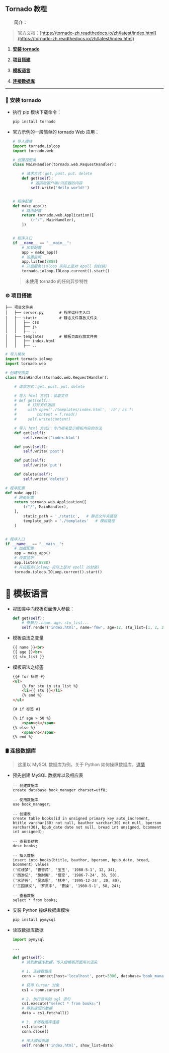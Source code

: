 ## Tornado 教程

&emsp;&emsp;简介：

> 官方文档：[https://tornado-zh.readthedocs.io/zh/latest/index.html](https://tornado-zh.readthedocs.io/zh/latest/index.html)

1. **[安装 tornado](#-安装-tornado)**

1. **[项目搭建](#-项目搭建)**

1. **[模板语言](#-模板语言)**

1. **[连接数据库](#-连接数据库)**

---

### 🔨 安装 tornado

+ 执行 pip 模块下载命令：

    ```python
    pip install tornado
    ```

+ 官方示例的一段简单的 tornado Web 应用：

    ```python
    # 导入模块
    import tornado.ioloop
    import tornado.web

    # 创建视图类
    class MainHandler(tornado.web.RequestHandler):

        # 请求方式：get、post、put、delete
        def get(self):
            # 返回给客户端/浏览器的内容
            self.write('Hello world!')


    # 程序配置
    def make_app():
        # 路由配置
        return tornado.web.Application([
            (r"/", MainHandler),
        ])


    # 程序入口
    if __name__ == "__main__":
        # 加载配置
        app = make_app()
        # 设置监听
        app.listen(8888)
        # 开启服务(ioloop 实际上是对 epoll 的封装)
        tornado.ioloop.IOLoop.current().start()
    ```

    > 未使用 tornado 的任何异步特性

### ⚙ 项目搭建

```
├── 项目文件夹
│   ├── server.py       # 程序运行主入口
│   ├── static          # 静态文件存放文件夹
│   │   ├── css
│   │   ├── js
│   │   ├── ..
│   ├── templates       # 模板页面存放文件夹
│   │   ├── index.html
│   │   ├── ..
```

```python
# 导入模块
import tornado.ioloop
import tornado.web

# 创建视图类
class MainHandler(tornado.web.RequestHandler):

    # 请求方式：get、post、put、delete

    # 导入 html 方式1：读取文件
    # def get(self):
    #     # 打开文件返回
    #     with open('./templates/index.html', 'rb') as f:
    #         content = f.read()
    #     self.write(content)

    # 导入 html 方式2：专门用来显示模板内容的方法
    def get(self):
        self.render('index.html')

    def post(self):
        self.write('post')

    def put(self):
        self.write('put')

    def delete(self):
        self.write('delete')

# 程序配置
def make_app():
    # 路由配置
    return tornado.web.Application([
        (r"/", MainHandler),
    ],
        static_path = './static',   # 静态文件夹路径
        template_path = './templates'   # 模板路径
    )


# 程序入口
if __name__ == "__main__":
    # 加载配置
    app = make_app()
    # 设置监听
    app.listen(8888)
    # 开启服务(ioloop 实际上是对 epoll 的封装)
    tornado.ioloop.IOLoop.current().start()
```

# 📝 模板语言

+ 视图类中向模板页面传入参数：

    ```python
    def get(self):
        # 参数为：name、age、stu_list...
        self.render('index.html', name='fmw', age=12, stu_list=[1, 2, 3])
    ```

+ 模板语法之变量

    ```html
    {{ name }}<br>
    {{ age }}<br>
    {{ stu_list }}
    ```

+ 模板语法之标签

    ```html
    {{# for 标签 #}
    <ul>
        {% for stu in stu_list %}
        <li>{{ stu }}</li>
        {% end %}
    </ul>

    {# if 标签 #}

    {% if age > 50 %}
        <span>ok</span>
    {% else %}
        <span>no</span>
    {% end %}
    ```

### 🛢 连接数据库

> 这里以 MySQL 数据库为例。关于 Python 如何操纵数据库，[详情]()

+ 预先创建 MySQL 数据库以及相应表

    ```
    -- 创建数据库
    create database book_manager charset=utf8;

    -- 使用数据库
    use book_manager;

    -- 创建表
    create table books(id in unsigned primary key auto_increment, btitle varchar(30) not null, bauthor varchar(30) not null, bperson varchar(30), bpub_date date not null, bread int unsigned, bcomment int unsigned);

    -- 查看表结构
    desc books;

    -- 插入数据
    insert into books(btitle, bauthor, bperson, bpub_date, bread, bcomment) values
    ('红楼梦', '曹雪芹', '宝玉', '1980-5-1', 12, 34),
    ('西游记', '施耐庵', '悟空', '1986-7-24', 36, 50),
    ('水浒传', '吴承恩', '林冲', '1995-12-24', 20, 80),
    ('三国演义', '罗贯中', '曹操', '1980-5-1', 58, 24);

    -- 查看数据
    select * from books;
    ```

+ 安装 Python 操纵数据库模块

    ```python
    pip install pymysql
    ```

+ 读取数据库数据

    ```python
    import pymysql

    ...

    def get(self):
        # 读取数据库数据，传入给模板页面用以渲染

        # 1. 连接数据库
        conn = connect(host='localhost', port=3306, database='book_manager', user='root', password='xxx', charset='utf8')

        # 获得 Cursor 对象
        cs1 = conn.cursor()

        # 2. 执行查询的 sql 语句
        cs1.execute("select * from books;")
        # 得到返回的数据
        data = cs1.fetchall()

        # 3. 关闭数据库连接
        cs1.close()
        conn.close()

        # 传入模板页面
        self.render('index.html', show_list=data)
    ```